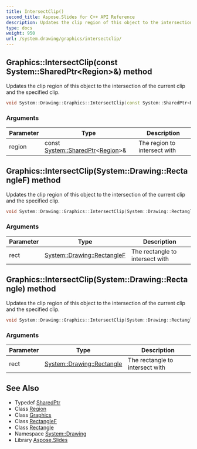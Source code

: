 ```yaml
---
title: IntersectClip()
second_title: Aspose.Slides for C++ API Reference
description: Updates the clip region of this object to the intersection of the current clip and the specified clip.
type: docs
weight: 950
url: /system.drawing/graphics/intersectclip/
---
```

## Graphics::IntersectClip(const System::SharedPtr\<Region\>\&) method


Updates the clip region of this object to the intersection of the current clip and the specified clip.

```cpp
void System::Drawing::Graphics::IntersectClip(const System::SharedPtr<Region> &region)
```


### Arguments

| Parameter | Type | Description |
| --- | --- | --- |
| region | const [System::SharedPtr](../../../system/sharedptr/)\<[Region](../../region/)\>\& | The region to intersect with |

## Graphics::IntersectClip(System::Drawing::RectangleF) method


Updates the clip region of this object to the intersection of the current clip and the specified clip.

```cpp
void System::Drawing::Graphics::IntersectClip(System::Drawing::RectangleF rect)
```


### Arguments

| Parameter | Type | Description |
| --- | --- | --- |
| rect | [System::Drawing::RectangleF](../../rectanglef/) | The rectangle to intersect with |

## Graphics::IntersectClip(System::Drawing::Rectangle) method


Updates the clip region of this object to the intersection of the current clip and the specified clip.

```cpp
void System::Drawing::Graphics::IntersectClip(System::Drawing::Rectangle rect)
```


### Arguments

| Parameter | Type | Description |
| --- | --- | --- |
| rect | [System::Drawing::Rectangle](../../rectangle/) | The rectangle to intersect with |

## See Also

* Typedef [SharedPtr](../../../system/sharedptr/)
* Class [Region](../../region/)
* Class [Graphics](../)
* Class [RectangleF](../../rectanglef/)
* Class [Rectangle](../../rectangle/)
* Namespace [System::Drawing](../../)
* Library [Aspose.Slides](../../../)